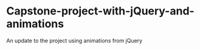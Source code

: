 # Capstone-project-with-jQuery-and-animations
An update to the project using animations from jQuery
